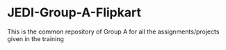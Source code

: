 # JEDI-Group-A-Flipkart
This is the common repository of Group A for all the assignments/projects given in the training
